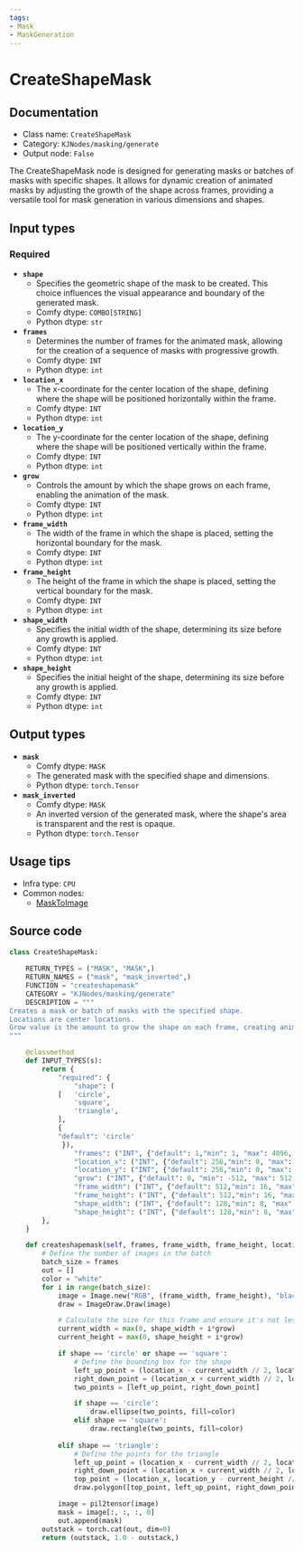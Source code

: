 ```yaml
---
tags:
- Mask
- MaskGeneration
---
```


# CreateShapeMask
## Documentation
- Class name: `CreateShapeMask`
- Category: `KJNodes/masking/generate`
- Output node: `False`

The CreateShapeMask node is designed for generating masks or batches of masks with specific shapes. It allows for dynamic creation of animated masks by adjusting the growth of the shape across frames, providing a versatile tool for mask generation in various dimensions and shapes.
## Input types
### Required
- **`shape`**
    - Specifies the geometric shape of the mask to be created. This choice influences the visual appearance and boundary of the generated mask.
    - Comfy dtype: `COMBO[STRING]`
    - Python dtype: `str`
- **`frames`**
    - Determines the number of frames for the animated mask, allowing for the creation of a sequence of masks with progressive growth.
    - Comfy dtype: `INT`
    - Python dtype: `int`
- **`location_x`**
    - The x-coordinate for the center location of the shape, defining where the shape will be positioned horizontally within the frame.
    - Comfy dtype: `INT`
    - Python dtype: `int`
- **`location_y`**
    - The y-coordinate for the center location of the shape, defining where the shape will be positioned vertically within the frame.
    - Comfy dtype: `INT`
    - Python dtype: `int`
- **`grow`**
    - Controls the amount by which the shape grows on each frame, enabling the animation of the mask.
    - Comfy dtype: `INT`
    - Python dtype: `int`
- **`frame_width`**
    - The width of the frame in which the shape is placed, setting the horizontal boundary for the mask.
    - Comfy dtype: `INT`
    - Python dtype: `int`
- **`frame_height`**
    - The height of the frame in which the shape is placed, setting the vertical boundary for the mask.
    - Comfy dtype: `INT`
    - Python dtype: `int`
- **`shape_width`**
    - Specifies the initial width of the shape, determining its size before any growth is applied.
    - Comfy dtype: `INT`
    - Python dtype: `int`
- **`shape_height`**
    - Specifies the initial height of the shape, determining its size before any growth is applied.
    - Comfy dtype: `INT`
    - Python dtype: `int`
## Output types
- **`mask`**
    - Comfy dtype: `MASK`
    - The generated mask with the specified shape and dimensions.
    - Python dtype: `torch.Tensor`
- **`mask_inverted`**
    - Comfy dtype: `MASK`
    - An inverted version of the generated mask, where the shape's area is transparent and the rest is opaque.
    - Python dtype: `torch.Tensor`
## Usage tips
- Infra type: `CPU`
- Common nodes:
    - [MaskToImage](../../Comfy/Nodes/MaskToImage.md)



## Source code
```python
class CreateShapeMask:
    
    RETURN_TYPES = ("MASK", "MASK",)
    RETURN_NAMES = ("mask", "mask_inverted",)
    FUNCTION = "createshapemask"
    CATEGORY = "KJNodes/masking/generate"
    DESCRIPTION = """
Creates a mask or batch of masks with the specified shape.  
Locations are center locations.  
Grow value is the amount to grow the shape on each frame, creating animated masks.
"""

    @classmethod
    def INPUT_TYPES(s):
        return {
            "required": {
                "shape": (
            [   'circle',
                'square',
                'triangle',
            ],
            {
            "default": 'circle'
             }),
                "frames": ("INT", {"default": 1,"min": 1, "max": 4096, "step": 1}),
                "location_x": ("INT", {"default": 256,"min": 0, "max": 4096, "step": 1}),
                "location_y": ("INT", {"default": 256,"min": 0, "max": 4096, "step": 1}),
                "grow": ("INT", {"default": 0, "min": -512, "max": 512, "step": 1}),
                "frame_width": ("INT", {"default": 512,"min": 16, "max": 4096, "step": 1}),
                "frame_height": ("INT", {"default": 512,"min": 16, "max": 4096, "step": 1}),
                "shape_width": ("INT", {"default": 128,"min": 8, "max": 4096, "step": 1}),
                "shape_height": ("INT", {"default": 128,"min": 8, "max": 4096, "step": 1}),
        },
    } 

    def createshapemask(self, frames, frame_width, frame_height, location_x, location_y, shape_width, shape_height, grow, shape):
        # Define the number of images in the batch
        batch_size = frames
        out = []
        color = "white"
        for i in range(batch_size):
            image = Image.new("RGB", (frame_width, frame_height), "black")
            draw = ImageDraw.Draw(image)

            # Calculate the size for this frame and ensure it's not less than 0
            current_width = max(0, shape_width + i*grow)
            current_height = max(0, shape_height + i*grow)

            if shape == 'circle' or shape == 'square':
                # Define the bounding box for the shape
                left_up_point = (location_x - current_width // 2, location_y - current_height // 2)
                right_down_point = (location_x + current_width // 2, location_y + current_height // 2)
                two_points = [left_up_point, right_down_point]

                if shape == 'circle':
                    draw.ellipse(two_points, fill=color)
                elif shape == 'square':
                    draw.rectangle(two_points, fill=color)
                    
            elif shape == 'triangle':
                # Define the points for the triangle
                left_up_point = (location_x - current_width // 2, location_y + current_height // 2) # bottom left
                right_down_point = (location_x + current_width // 2, location_y + current_height // 2) # bottom right
                top_point = (location_x, location_y - current_height // 2) # top point
                draw.polygon([top_point, left_up_point, right_down_point], fill=color)

            image = pil2tensor(image)
            mask = image[:, :, :, 0]
            out.append(mask)
        outstack = torch.cat(out, dim=0)
        return (outstack, 1.0 - outstack,)

```
